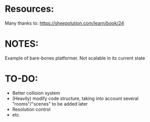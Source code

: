 # Resources:
Many thanks to:  https://sheepolution.com/learn/book/24

# NOTES:
Example of bare-bones platformer. Not scalable in its current state


# TO-DO:
+ Better collision system
+ (Heavily) modify code structure, taking into account several "rooms"/"scenes" to be added later
+ Resolution control
+ etc.
